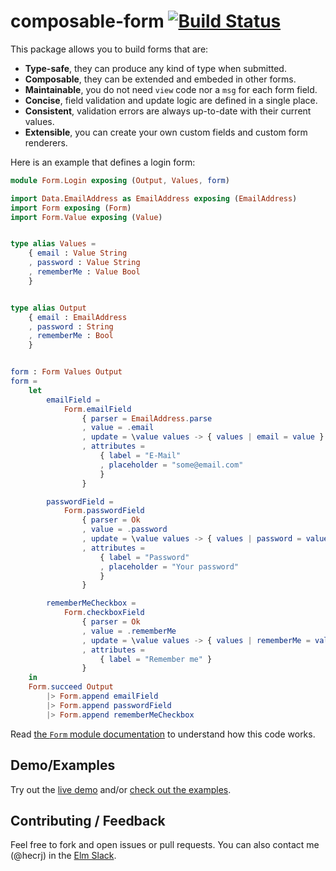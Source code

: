 # composable-form [![Build Status](https://travis-ci.org/hecrj/composable-form.svg?branch=master)](https://travis-ci.org/hecrj/composable-form)

This package allows you to build forms that are:

  * **Type-safe**, they can produce any kind of type when submitted.
  * **Composable**, they can be extended and embeded in other forms.
  * **Maintainable**, you do not need `view` code nor a `msg` for each form field.
  * **Concise**, field validation and update logic are defined in a single place.
  * **Consistent**, validation errors are always up-to-date with their current values.
  * **Extensible**, you can create your own custom fields and custom form renderers.

Here is an example that defines a login form:

```elm
module Form.Login exposing (Output, Values, form)

import Data.EmailAddress as EmailAddress exposing (EmailAddress)
import Form exposing (Form)
import Form.Value exposing (Value)


type alias Values =
    { email : Value String
    , password : Value String
    , rememberMe : Value Bool
    }


type alias Output
    { email : EmailAddress
    , password : String
    , rememberMe : Bool
    }


form : Form Values Output
form =
    let
        emailField =
            Form.emailField
                { parser = EmailAddress.parse
                , value = .email
                , update = \value values -> { values | email = value }
                , attributes =
                    { label = "E-Mail"
                    , placeholder = "some@email.com"
                    }
                }

        passwordField =
            Form.passwordField
                { parser = Ok
                , value = .password
                , update = \value values -> { values | password = value }
                , attributes =
                    { label = "Password"
                    , placeholder = "Your password"
                    }
                }

        rememberMeCheckbox =
            Form.checkboxField
                { parser = Ok
                , value = .rememberMe
                , update = \value values -> { values | rememberMe = value }
                , attributes =
                    { label = "Remember me" }
                }
    in
    Form.succeed Output
        |> Form.append emailField
        |> Form.append passwordField
        |> Form.append rememberMeCheckbox
```

Read [the `Form` module documentation][form-docs] to understand how this code works.

[form-docs]: http://package.elm-lang.org/packages/hecrj/elm-slug/latest/Form

## Demo/Examples

Try out the [live demo](https://hecrj.github.io/composable-form) and/or
[check out the examples](examples/src/Page).

## Contributing / Feedback

Feel free to fork and open issues or pull requests. You can also contact me (@hecrj) in the
[Elm Slack][elm-slack].

[elm-slack]: https://elmlang.herokuapp.com
